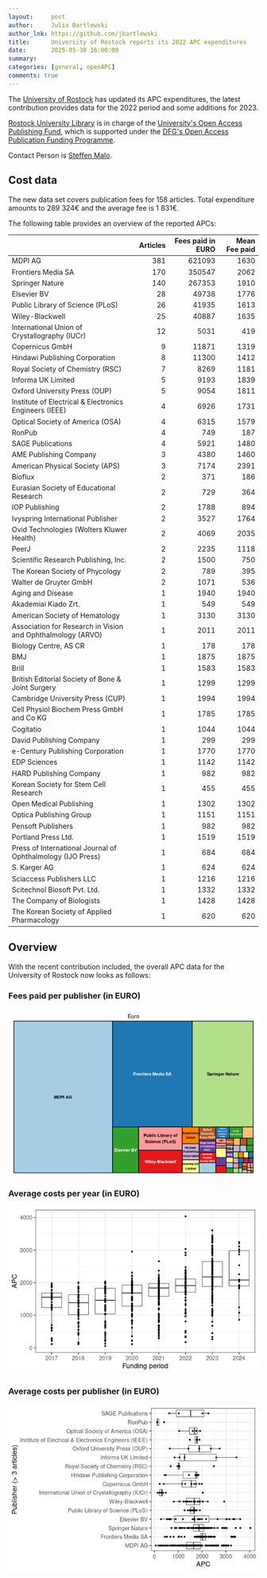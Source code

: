 ```yaml
---
layout:     post
author:     Julia Bartlewski
author_lnk: https://github.com/jbartlewski
title:      University of Rostock reports its 2022 APC expenditures
date:       2025-05-30 16:00:00
summary:    
categories: [general, openAPC]
comments: true
---
```





The [University of Rostock](https://www.uni-rostock.de/en/) has updated its APC expenditures, the latest contribution provides data for the 2022 period and some additions for 2023.

[Rostock University Library](https://www.ub.uni-rostock.de/en/) is in charge of the [University's Open Access Publishing Fund](https://www.ub.uni-rostock.de/en/support-for-researchers/open-access/open-access-funding-options/), which is supported under the [DFG's Open Access Publication Funding Programme](https://www.dfg.de/en/research-funding/funding-opportunities/programmes/infrastructure/lis/funding-opportunities/open-access-publication-funding).

Contact Person is [Steffen Malo](mailto:openaccess.ub@uni-rostock.de).

## Cost data



The new data set covers publication fees for 158 articles. Total expenditure amounts to 289 324€ and the average fee is 1 831€.

The following table provides an overview of the reported APCs: 




|                                                            | Articles| Fees paid in EURO| Mean Fee paid|
|:-----------------------------------------------------------|--------:|-----------------:|-------------:|
|MDPI AG                                                     |      381|            621093|          1630|
|Frontiers Media SA                                          |      170|            350547|          2062|
|Springer Nature                                             |      140|            267353|          1910|
|Elsevier BV                                                 |       28|             49738|          1776|
|Public Library of Science (PLoS)                            |       26|             41935|          1613|
|Wiley-Blackwell                                             |       25|             40887|          1635|
|International Union of Crystallography (IUCr)               |       12|              5031|           419|
|Copernicus GmbH                                             |        9|             11871|          1319|
|Hindawi Publishing Corporation                              |        8|             11300|          1412|
|Royal Society of Chemistry (RSC)                            |        7|              8269|          1181|
|Informa UK Limited                                          |        5|              9193|          1839|
|Oxford University Press (OUP)                               |        5|              9054|          1811|
|Institute of Electrical & Electronics Engineers (IEEE)      |        4|              6926|          1731|
|Optical Society of America (OSA)                            |        4|              6315|          1579|
|RonPub                                                      |        4|               749|           187|
|SAGE Publications                                           |        4|              5921|          1480|
|AME Publishing Company                                      |        3|              4380|          1460|
|American Physical Society (APS)                             |        3|              7174|          2391|
|Bioflux                                                     |        2|               371|           186|
|Eurasian Society of Educational Research                    |        2|               729|           364|
|IOP Publishing                                              |        2|              1788|           894|
|Ivyspring International Publisher                           |        2|              3527|          1764|
|Ovid Technologies (Wolters Kluwer Health)                   |        2|              4069|          2035|
|PeerJ                                                       |        2|              2235|          1118|
|Scientific Research Publishing, Inc.                        |        2|              1500|           750|
|The Korean Society of Phycology                             |        2|               789|           395|
|Walter de Gruyter GmbH                                      |        2|              1071|           536|
|Aging and Disease                                           |        1|              1940|          1940|
|Akademiai Kiado Zrt.                                        |        1|               549|           549|
|American Society of Hematology                              |        1|              3130|          3130|
|Association for Research in Vision and Ophthalmology (ARVO) |        1|              2011|          2011|
|Biology Centre, AS CR                                       |        1|               178|           178|
|BMJ                                                         |        1|              1875|          1875|
|Brill                                                       |        1|              1583|          1583|
|British Editorial Society of Bone & Joint Surgery           |        1|              1299|          1299|
|Cambridge University Press (CUP)                            |        1|              1994|          1994|
|Cell Physiol Biochem Press GmbH and Co KG                   |        1|              1785|          1785|
|Cogitatio                                                   |        1|              1044|          1044|
|David Publishing Company                                    |        1|               299|           299|
|e-Century Publishing Corporation                            |        1|              1770|          1770|
|EDP Sciences                                                |        1|              1142|          1142|
|HARD Publishing Company                                     |        1|               982|           982|
|Korean Society for Stem Cell Research                       |        1|               455|           455|
|Open Medical Publishing                                     |        1|              1302|          1302|
|Optica Publishing Group                                     |        1|              1151|          1151|
|Pensoft Publishers                                          |        1|               982|           982|
|Portland Press Ltd.                                         |        1|              1519|          1519|
|Press of International Journal of Ophthalmology (IJO Press) |        1|               684|           684|
|S. Karger AG                                                |        1|               624|           624|
|Sciaccess Publishers LLC                                    |        1|              1216|          1216|
|Scitechnol Biosoft Pvt. Ltd.                                |        1|              1332|          1332|
|The Company of Biologists                                   |        1|              1428|          1428|
|The Korean Society of Applied Pharmacology                  |        1|               620|           620|



## Overview

With the recent contribution included, the overall APC data for the University of Rostock now looks as follows:


### Fees paid per publisher (in EURO)

![plot of chunk tree_rostock_2025_05_30_full](/figure/tree_rostock_2025_05_30_full-1.png)

###  Average costs per year (in EURO)

![plot of chunk box_rostock_2025_05_30_year_full](/figure/box_rostock_2025_05_30_year_full-1.png)

###  Average costs per publisher (in EURO)

![plot of chunk box_rostock_2025_05_30_publisher_full](/figure/box_rostock_2025_05_30_publisher_full-1.png)
